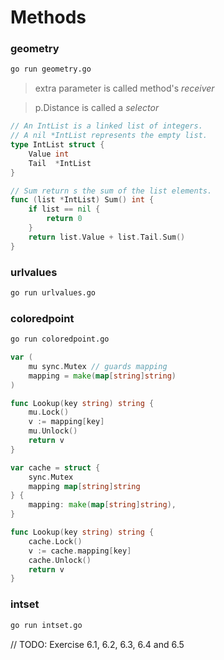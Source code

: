 # Methods

### geometry

``` sh
go run geometry.go
```

> extra parameter is called method's *receiver*

> p.Distance is called a *selector*

``` go
// An IntList is a linked list of integers.
// A nil *IntList represents the empty list.
type IntList struct {
    Value int
    Tail  *IntList
}

// Sum return s the sum of the list elements.
func (list *IntList) Sum() int {
    if list == nil {
        return 0
    }
    return list.Value + list.Tail.Sum()
}
```

### urlvalues

``` sh
go run urlvalues.go
```

### coloredpoint

``` sh
go run coloredpoint.go
```

``` go
var (
    mu sync.Mutex // guards mapping
    mapping = make(map[string]string)
)

func Lookup(key string) string {
    mu.Lock()
    v := mapping[key]
    mu.Unlock()
    return v
}
```

``` go
var cache = struct {
    sync.Mutex
    mapping map[string]string
} {
    mapping: make(map[string]string),
}

func Lookup(key string) string {
    cache.Lock()
    v := cache.mapping[key]
    cache.Unlock()
    return v
}
```

### intset

``` sh
go run intset.go
```

// TODO: Exercise 6.1, 6.2, 6.3, 6.4 and 6.5
